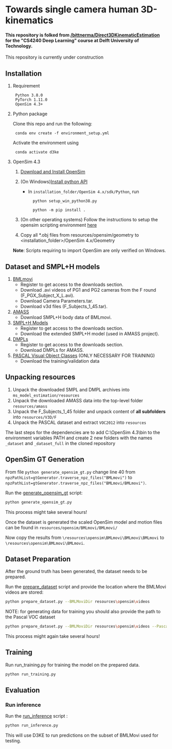 # Towards single camera human 3D-kinematics
####  This repository is folked from [/bittnerma/Direct3DKinematicEstimation](https://github.com/bittnerma/Direct3DKinematicEstimation) for the "CS4240 Deep Learning" course at Delft University of Technology. 



<p class="callout info">This repository is currently under construction</p>

## Installation
1. Requirement

        Python 3.8.0 
        PyTorch 1.11.0
        OpenSim 4.3+        

2. Python package

    Clone this repo and run the following:

        conda env create -f environment_setup.yml
    
    Activate the environment using

        conda activate d3ke
    
3. OpenSim 4.3
    1. [Download and Install OpenSim](https://simtk.org/frs/?group_id=91)    
    
    2. (On Windows)[Install python API](https://simtk-confluence.stanford.edu:8443/display/OpenSim/Scripting+in+Python)
        + In ``installation_folder/OpenSim 4.x/sdk/Python``, run

                python setup_win_python38.py
                
                python -m pip install .
    3. (On other operating systems) Follow the instructions to setup the opensim scripting environment [here](https://simtk-confluence.stanford.edu:8443/display/OpenSim/Scripting+in+Python) 
    
    4. Copy all *.obj files from resources/opensim/geometry to <installation_folder>/OpenSim 4.x/Geometry
    
    **Note**: Scripts requiring to import OpenSim are only verified on Windows.  

## Dataset and SMPL+H models
1. [BMLmovi](https://www.biomotionlab.ca/movi/)
    + Register to get access to the downloads section.
    + Download .avi videos of PG1 and PG2 cameras from the F round (F_PGX_Subject_X_L.avi).
    + Download Camera Parameters.tar.
    + Download v3d files (F_Subjects_1_45.tar).
2. [AMASS](https://amass.is.tue.mpg.de/index.html)
    + Download SMPL+H body data of BMLmovi.
3. [SMPL+H Models](https://mano.is.tue.mpg.de/index.html)
    + Register to get access to the downloads section.
    + Download the extended SMPL+H model (used in AMASS project).
4. [DMPLs](https://smpl.is.tue.mpg.de/index.html)
    + Register to get access to the downloads section.
    + Download DMPLs for AMASS.
5. [PASCAL Visual Object Classes](http://host.robots.ox.ac.uk/pascal/VOC/voc2012) (ONLY NECESSARY FOR TRAINING)    
    + Download the training/validation data

## Unpacking resources

1. Unpack the downloaded SMPL and DMPL archives into ```ms_model_estimation/resources```
2. Unpack the downloaded AMASS data into the top-level folder ```resources/amass```
3. Unpack the F_Subjects_1_45 folder and unpack content of **all subfolders** into ``resources/V3D/F``
4. Unpack the PASCAL dataset and extract ```VOC2012``` into ```resources```

The last steps for the dependencies are to add C:\OpenSim 4.3\bin to the environment variables PATH and create 2 new folders with the names `_dataset` and `_dataset_full` in the cloned repository

## OpenSim GT Generation 

From file `python generate_opensim_gt.py` change line 40 from `npzPathList=gtGenerator.traverse_npz_files("BMLmovi")` to `npzPathList=gtGenerator.traverse_npz_files("BMLmovi/BMLmovi")`.

Run the [generate_opensim_gt](generate_opensim_gt.py) script:

```bash
python generate_opensim_gt.py
```

This process might take several hours!

Once the dataset is generated the scaled OpenSim model and motion files can be found in ``resources/opensim/BMLmovi/BMLmovi/``

Now copy the results from `\resources\opensim\BMLmovi\BMLmovi\BMLmovi`  to `\resources\opensim\BMLmovi\BMLmovi`.

## Dataset Preparation 

After the ground truth has been generated, the dataset needs to be prepared. 

Run the [prepare_dataset](prepare_dataset.py) script and provide the location where the BMLMovi videos are stored:
```bash
python prepare_dataset.py --BMLMoviDir resources\opensim\videos
```

NOTE: for generating data for training you should also provide the path to the Pascal VOC dataset

```bash
python prepare_dataset.py --BMLMoviDir resources\opensim\videos --PascalDir resources\VOC2012
```

This process might again take several hours!

## Training 

Run run_training.py for training the model on the prepared data.

```bash
python run_training.py
```

## Evaluation

### Run inference

Run the [run_inference](run_inference.py) script :
```bash
python run_inference.py
```

This will use D3KE to run predictions on the subset of BMLMovi used for testing.


## 
